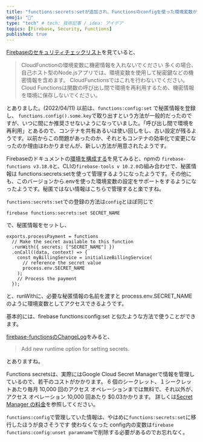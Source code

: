 ```yaml
---
title: "functions:secrets:setが追加され、Functionsのconfigを使った環境変数が非推奨になった話"
emoji: "🤖"
type: "tech" # tech: 技術記事 / idea: アイデア
topics: [Firebase, Security, Functions]
published: true
---
```


[Firebaseのセキュリティチェックリスト](https://firebase.google.com/support/guides/security-checklist)を見ていると、


> CloudFunctionの環境変数に機密情報を入れないでください
>多くの場合、自己ホスト型のNode.jsアプリでは、環境変数を使用して秘密鍵などの機密情報を含めます。 CloudFunctionsではこれを行わないでください。 Cloud Functionsは関数の呼び出し間で環境を再利用するため、機密情報を環境に保存しないでください。

とありました。(2022/04/11)
以前は、`functions:config:set` で秘匿情報を登録し、 `functions.config().some.key`で取り出すという方法が一般的だったのですが、いつに間にか推奨させないようになっていました。「呼び出し間で環境を再利用」とあるので、コンテナを共有あるいは使い回しをし、古い設定が残るようです。以前からこの問題があったのか、それともコンテナの効率化で変更になったのか理由はわかりませんが、新しい方法が用意されたようです。

Firebaseのドキュメントの[環境を構成する](https://firebase.google.com/docs/functions/config-env)を見てみると、npmの `firebase-functions v3.18.0`と、CLIの`firebase-tools v 10.2.0`の組み合わせで、秘匿情報は functions:secrets:setを使って管理するようになったようです。その他にも、このバージョンから.envを使った環境変数の設定をサポートをするようになったようです。秘匿ではない情報はこちらで管理すると楽ですね。


`functions:secrets:set`での登録の方法は`config`とほぼ同じで

```
firebase functions:secrets:set SECRET_NAME
```
で、秘匿情報をセットし、

```
exports.processPayment = functions
  // Make the secret available to this function
  .runWith({ secrets: ["SECRET_NAME"] })
  .onCall((data, context) => {
    const myBillingService = initializeBillingService(
      // reference the secret value
      process.env.SECRET_NAME
    );
    // Process the payment
  });
```
と、runWithに、必要な秘匿情報の名前を渡すと process.env.SECRET_NAME のように環境変数としてアクセスできるようです。

基本的には、firebase functions:config:set と似たような方法で使うことができます。


[firebase-functionsのChangeLog](https://github.com/firebase/firebase-functions/releases/tag/v3.18.0)をみると、

>Add new runtime option for setting secrets.

とありますね。

Functions secretsは、実際にはGoogle Cloud Secret Managerで情報を管理しているので、若干のコストがかかります。 6 個のシークレット、１シークレットあたり毎月 10,000 回のアクセス オペレーションまでは無料で、それ以外が、アクセス オペレーション 10,000 回あたり $0.03かかります。
詳しくは[Secret Manager の料金](https://cloud.google.com/secret-manager/pricing)を参照してください。

`functions:config`で管理していた情報は、やはめに`functions:secrets:set`に移行したほうが良さそうです
使わなくなった config内の変数は`firebase functions:config:unset paramname`で削除する必要があるのでお忘れなく。





